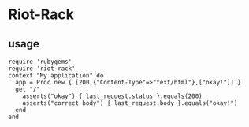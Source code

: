 # Riot-Rack

## usage

    require 'rubygems'
    require 'riot-rack'
    context "My application" do
      app = Proc.new { [200,{"Content-Type"=>"text/html"},["okay!"]] }
      get "/"
        asserts("okay") { last_request.status }.equals(200)
        asserts("correct body") { last_request.body }.equals("okay!")
      end
    end
